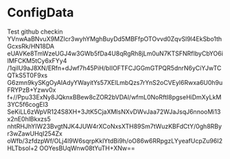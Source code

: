 # ConfigData
Test github checkin 
YVnwAaBNvuX9MZIcr3wyhYMghBuyDd5MBFfpOTOvvd0ZqvSl9l4EkSbo1thGcxsRk/HN18DA
eUAVKe8TmWzeUGJ4w3GWb5fDa4U8qRgRh8jLm0uN7KTSFNRfIbyCbYO6iIMFCKM5tCy6xFYy4
/1qiIU9aJ8XN/ERfn+dJwf7h45PiH/bIIOFTFCJGGmGTPQR5dnrN6yCiYJwTCQTkS5T0F9xs
G6zmn9kySKgOyAIAdyYWayitYs57XElLmbQzs7rYnS2oCVEyl6Rwxa6U0h9uFRYPzB+Yzwv0x
f+//Ppu33ExNy8JQknxBBew8cZOR2bVDAl/wfmL0NoRftI8pgseHiDmXyLkM3YC5f6cogEl3
SeKiLL6zWpVR124S8XH+3JtK5CjaXMlsNXvDWvJaa72WJaJsqJ6nnooMi13x2nE0hlBkxzs5
nhtRHJhYIW23BvgtNJK4JUW4rXCoNxsXTH89Sm7tWuzKBFdCtY/0gh8RByr3wZawUHqI254Zx
oWfb/3zfdzpWf/OLj4l9W6sqrpKklYtdBi9h/oO86w6RRpgzLYyeafUcpZu96I2HLTbsol+2
OOYesBUqWnw08tYuTH+XNw==
